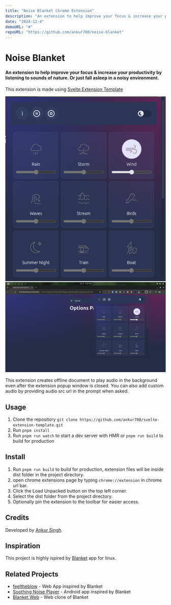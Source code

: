 ```yaml
---
title: "Noise Blanket Chrome Extension"
description: "An extension to help improve your focus & increase your productivity by listening to sounds of nature. Or just fall asleep in a noisy environment."
date: "2024-12-4"
demoURL: "#"
repoURL: "https://github.com/ankur700/noise-blanket"
---
```


# Noise Blanket

#### An extension to help improve your focus & increase your productivity by listening to sounds of nature. Or just fall asleep in a noisy environment.

This extension is made using [Svelte Extension Template](https://github.com/ankur700/svelte-extension-template)


<!-- |                         Firefox                          |                         Chromium / Edge                         |
| :------------------------------------------------------: | :-------------------------------------------------------------: |
| ![Screenshot of the extension in Firefox](./firefox.png) | ![Screenshot of the extension in Edge/Chromium](./chrome.png) | -->
![Full screen extension image](../../../images/FullScreen.png)
![Screenshot of the extension in Edge/Chromium](../../../images/chrome.png)


This extension creates offline document to play audio in the background even after the extension popup window is closed. You can also add custom audio by providing audio src url in the prompt when asked.

## Usage

1. Clone the repository `git clone https://github.com/ankur700/svelte-extension-template.git`
2. Run `pnpm install`
3. Run `pnpm run watch` to start a dev server with HMR or `pnpm run build` to build for production

## Install
1. Run `pnpm run build` to build for production, extension files will be inside dist folder in the project directory.
2. open chrome extensions page by typing `chrome://extension` in chrome url bar.
3. Click the Load Unpacked button on the top left corner.
4. Select the dist folder from the project directory.
5. Optionally pin the extension to the toolbar for easier access.

## Credits
Developed by [Ankur Singh](https://github.com/ankur700).

## Inspiration
This project is highly ispired by [Blanket](https://github.com/rafaelmardojai/blanket) app for linux.

## Related Projects
- [feeltheblow](https://feeltheblow.web.app/) - Web App inspired by Blanket
- [Soothing Noise Player](https://f-droid.org/en/packages/ie.delilahsthings.soothingloop/) - Android app inspired by Blanket
- [Blanket Web](https://apps.roanapur.de/blanket/) - Web clone of Blanket
